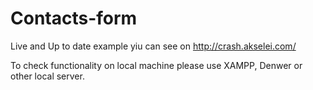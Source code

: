 Contacts-form
=============

Live and Up to date example yiu can see on http://crash.akselei.com/

To check functionality on local machine please use XAMPP, Denwer or other local server.